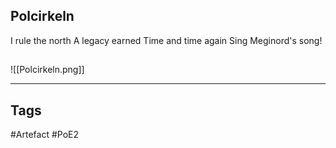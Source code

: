 ## Polcirkeln
I rule the north
A legacy earned
Time and time again
Sing Meginord's song!
##
![[Polcirkeln.png]]

---
## Tags
#Artefact
#PoE2